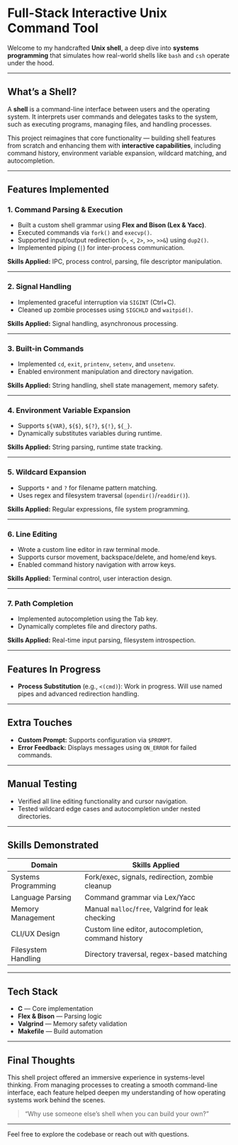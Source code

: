 # Full-Stack Interactive Unix Command Tool

Welcome to my handcrafted **Unix shell**, a deep dive into **systems programming** that simulates how real-world shells like `bash` and `csh` operate under the hood.

---

## What’s a Shell?

A **shell** is a command-line interface between users and the operating system. It interprets user commands and delegates tasks to the system, such as executing programs, managing files, and handling processes.

This project reimagines that core functionality — building shell features from scratch and enhancing them with **interactive capabilities**, including command history, environment variable expansion, wildcard matching, and autocompletion.

---

## Features Implemented

### 1. Command Parsing & Execution
- Built a custom shell grammar using **Flex and Bison (Lex & Yacc)**.
- Executed commands via `fork()` and `execvp()`.
- Supported input/output redirection (`>`, `<`, `2>`, `>>`, `>>&`) using `dup2()`.
- Implemented piping (`|`) for inter-process communication.

**Skills Applied:** IPC, process control, parsing, file descriptor manipulation.

---

### 2. Signal Handling
- Implemented graceful interruption via `SIGINT` (Ctrl+C).
- Cleaned up zombie processes using `SIGCHLD` and `waitpid()`.

**Skills Applied:** Signal handling, asynchronous processing.

---

### 3. Built-in Commands
- Implemented `cd`, `exit`, `printenv`, `setenv`, and `unsetenv`.
- Enabled environment manipulation and directory navigation.

**Skills Applied:** String handling, shell state management, memory safety.

---

### 4. Environment Variable Expansion
- Supports `${VAR}`, `${$}`, `${?}`, `${!}`, `${_}`.
- Dynamically substitutes variables during runtime.

**Skills Applied:** String parsing, runtime state tracking.

---

### 5. Wildcard Expansion
- Supports `*` and `?` for filename pattern matching.
- Uses regex and filesystem traversal (`opendir()`/`readdir()`).

**Skills Applied:** Regular expressions, file system programming.

---

### 6. Line Editing
- Wrote a custom line editor in raw terminal mode.
- Supports cursor movement, backspace/delete, and home/end keys.
- Enabled command history navigation with arrow keys.

**Skills Applied:** Terminal control, user interaction design.

---

### 7. Path Completion
- Implemented autocompletion using the Tab key.
- Dynamically completes file and directory paths.

**Skills Applied:** Real-time input parsing, filesystem introspection.

---

## Features In Progress

- **Process Substitution** (e.g., `<(cmd)`): Work in progress. Will use named pipes and advanced redirection handling.

---

## Extra Touches

- **Custom Prompt:** Supports configuration via `$PROMPT`.
- **Error Feedback:** Displays messages using `ON_ERROR` for failed commands.

---

## Manual Testing

- Verified all line editing functionality and cursor navigation.
- Tested wildcard edge cases and autocompletion under nested directories.

---

## Skills Demonstrated

| Domain                 | Skills Applied                                                         |
|------------------------|------------------------------------------------------------------------|
| Systems Programming    | Fork/exec, signals, redirection, zombie cleanup                        |
| Language Parsing       | Command grammar via Lex/Yacc                                           |
| Memory Management      | Manual `malloc`/`free`, Valgrind for leak checking                     |
| CLI/UX Design          | Custom line editor, autocompletion, command history                    |
| Filesystem Handling    | Directory traversal, regex-based matching                              |

---

## Tech Stack

- **C** — Core implementation
- **Flex & Bison** — Parsing logic
- **Valgrind** — Memory safety validation
- **Makefile** — Build automation

---

## Final Thoughts

This shell project offered an immersive experience in systems-level thinking. From managing processes to creating a smooth command-line interface, each feature helped deepen my understanding of how operating systems work behind the scenes.

> “Why use someone else’s shell when you can build your own?”

---

Feel free to explore the codebase or reach out with questions.
